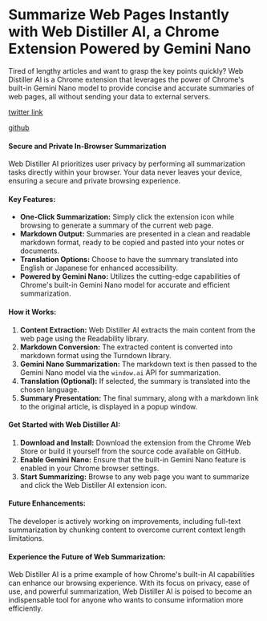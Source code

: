 # Summarize Web Pages Instantly with Web Distiller AI, a Chrome Extension Powered by Gemini Nano

Tired of lengthy articles and want to grasp the key points quickly? Web Distiller AI is a Chrome extension that leverages the power of Chrome's built-in Gemini Nano model to provide concise and accurate summaries of web pages, all without sending your data to external servers.

[twitter link](https://x.com/naokiainoya/status/1809507529501688266)

[github](https://github.com/ainoya/chrome-extension-web-distiller-ai)

#### Secure and Private In-Browser Summarization

Web Distiller AI prioritizes user privacy by performing all summarization tasks directly within your browser. Your data never leaves your device, ensuring a secure and private browsing experience.

#### Key Features:

- **One-Click Summarization:** Simply click the extension icon while browsing to generate a summary of the current web page.
- **Markdown Output:** Summaries are presented in a clean and readable markdown format, ready to be copied and pasted into your notes or documents.
- **Translation Options:** Choose to have the summary translated into English or Japanese for enhanced accessibility.
- **Powered by Gemini Nano:** Utilizes the cutting-edge capabilities of Chrome's built-in Gemini Nano model for accurate and efficient summarization.

#### How it Works:

1. **Content Extraction:** Web Distiller AI extracts the main content from the web page using the Readability library.
2. **Markdown Conversion:** The extracted content is converted into markdown format using the Turndown library.
3. **Gemini Nano Summarization:** The markdown text is then passed to the Gemini Nano model via the `window.ai` API for summarization.
4. **Translation (Optional):** If selected, the summary is translated into the chosen language.
5. **Summary Presentation:** The final summary, along with a markdown link to the original article, is displayed in a popup window.

#### Get Started with Web Distiller AI:

1. **Download and Install:** Download the extension from the Chrome Web Store or build it yourself from the source code available on GitHub.
2. **Enable Gemini Nano:** Ensure that the built-in Gemini Nano feature is enabled in your Chrome browser settings.
3. **Start Summarizing:** Browse to any web page you want to summarize and click the Web Distiller AI extension icon.

#### Future Enhancements:

The developer is actively working on improvements, including full-text summarization by chunking content to overcome current context length limitations.

#### Experience the Future of Web Summarization:

Web Distiller AI is a prime example of how Chrome's built-in AI capabilities can enhance our browsing experience. With its focus on privacy, ease of use, and powerful summarization, Web Distiller AI is poised to become an indispensable tool for anyone who wants to consume information more efficiently.
